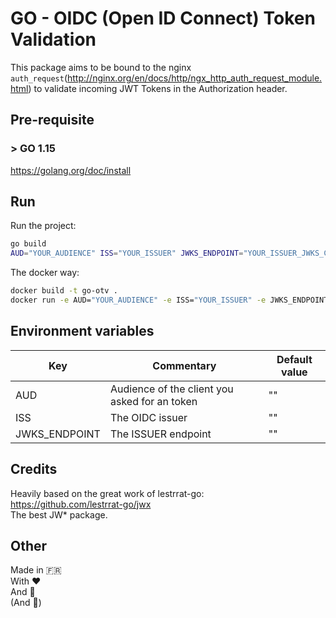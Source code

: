 # GO - OIDC (Open ID Connect) Token Validation

This package aims to be bound to the nginx `auth_request`(http://nginx.org/en/docs/http/ngx_http_auth_request_module.html) to validate incoming JWT Tokens in the Authorization header.
## Pre-requisite

### > GO 1.15
https://golang.org/doc/install

## Run

Run the project:
```bash
go build
AUD="YOUR_AUDIENCE" ISS="YOUR_ISSUER" JWKS_ENDPOINT="YOUR_ISSUER_JWKS_CERT_ENDPOINT" ./go-otv
```

The docker way:
```bash
docker build -t go-otv .
docker run -e AUD="YOUR_AUDIENCE" -e ISS="YOUR_ISSUER" -e JWKS_ENDPOINT="YOUR_ISSUER_JWKS_CERT_ENDPOINT" -p 8000:8000  -t go-otv
```
## Environment variables

| Key | Commentary | Default value |
|-----|------------|---------------|
| AUD | Audience of the client you asked for an token | "" |
| ISS | The OIDC issuer | "" |
| JWKS_ENDPOINT | The ISSUER endpoint | "" |

## Credits

Heavily based on the great work of lestrrat-go:  
https://github.com/lestrrat-go/jwx  
The best JW* package.
## Other

Made in 🇫🇷   
With ❤️  
And 🥐  
(And 🍷)
